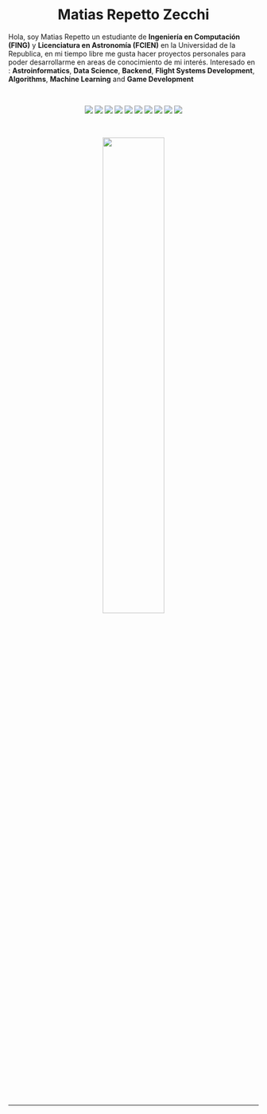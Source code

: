 <h1 align="center">
  <b>Matias Repetto Zecchi</b>
</h1>

Hola, soy Matias Repetto un estudiante de **Ingeniería en Computación (FING)** y **Licenciatura en Astronomía (FCIEN)** en la Universidad de la Republica, en mi tiempo libre me gusta hacer proyectos personales para poder desarrollarme en areas de conocimiento de mi interés.
Interesado en : **Astroinformatics**, **Data Science**, **Backend**, **Flight Systems Development**, **Algorithms**, **Machine Learning** and **Game Development**


<br>
<p>
<div align="center">
  <img src="https://img.shields.io/badge/-c++-0a0f0b?style=for-the-badge&logo=c%2B%2B&logoColor=abd200&labelColor=FFFFFF">
  <img src="https://img.shields.io/badge/-Java-0a0f0b?style=for-the-badge&logo=java&logoColor=abd200&labelColor=FFFFFF">
  <img src="https://img.shields.io/badge/-c-0a0f0b?style=for-the-badge&logo=c&logoColor=abd200&labelColor=FFFFFF">
  <img src="https://img.shields.io/badge/-Python-0a0f0b?style=for-the-badge&logo=python&logoColor=abd200&labelColor=FFFFFF">
  <img src="https://img.shields.io/badge/-octave-0a0f0b?style=for-the-badge&logo=octave&logoColor=abd200&labelColor=FFFFFF">
  <img src="https://img.shields.io/badge/-.net-0a0f0b?style=for-the-badge&logo=.net&logoColor=abd200&labelColor=FFFFFF">
  <img src="https://img.shields.io/badge/-C%23-0a0f0b?style=for-the-badge&logo=c-sharp&logoColor=abd200&labelColor=FFFFFF">
  <img src="https://img.shields.io/badge/-NodeJs-0a0f0b?style=for-the-badge&logo=node.js&logoColor=abd200&labelColor=FFFFFF">
  <img src="https://img.shields.io/badge/-Ruby-0a0f0b?style=for-the-badge&logo=ruby&logoColor=abd200&labelColor=FFFFFF">
  <img src="https://img.shields.io/badge/-Lua-0a0f0b?style=for-the-badge&logo=lua&logoColor=abd200&labelColor=FFFFFF">
</div>
</p>
</br>
<p align="center">
  <a href="https://matiasrepetto.github.io/">
  <img width="49.5%" src="https://github-readme-stats.vercel.app/api/top-langs/?username=MatiasRepetto&layout=compact&langs_count=10" />
  </a>
</p>

-----

